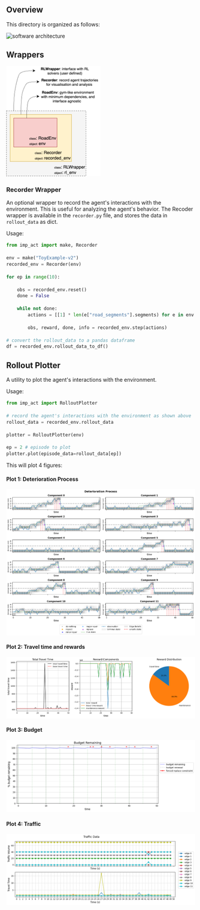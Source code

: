 ## Overview

This directory is organized as follows:

![software architecture](https://github.com/user-attachments/assets/25639cfe-42d4-4fc3-8e89-b86482307364)

## Wrappers

<img src="images/wrappers.png" alt="wrappers" width="50%">

### Recorder Wrapper

An optional wrapper to record the agent's interactions with the environment. This is useful for analyzing the agent's behavior. The Recoder wrapper is available in the `recorder.py` file, and stores the data in `rollout_data` as dict.

Usage:
```python
from imp_act import make, Recorder

env = make("ToyExample-v2")
recorded_env = Recorder(env)

for ep in range(10):

    obs = recorded_env.reset()
    done = False

    while not done:
        actions = [[1] * len(e["road_segments"].segments) for e in env.graph.es]

        obs, reward, done, info = recorded_env.step(actions)

# convert the rollout_data to a pandas dataframe
df = recorded_env.rollout_data_to_df()
```

## Rollout Plotter

A utility to plot the agent's interactions with the environment. 

Usage:
```python
from imp_act import RolloutPlotter

# record the agent's interactions with the environment as shown above
rollout_data = recorded_env.rollout_data

plotter = RolloutPlotter(env)

ep = 2 # episode to plot
plotter.plot(episode_data=rollout_data[ep])
```

This will plot 4 figures:

#### Plot 1: Deterioration Process
![alt text](images/deterioration_process.png)

#### Plot 2: Travel time and rewards
![alt text](images/rewards.png)

#### Plot 3: Budget
![alt text](images/budget.png)

#### Plot 4: Traffic
![alt text](images/traffic.png)
